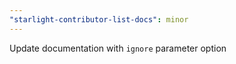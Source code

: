 ```yaml
---
"starlight-contributor-list-docs": minor
---
```


Update documentation with `ignore` parameter option
